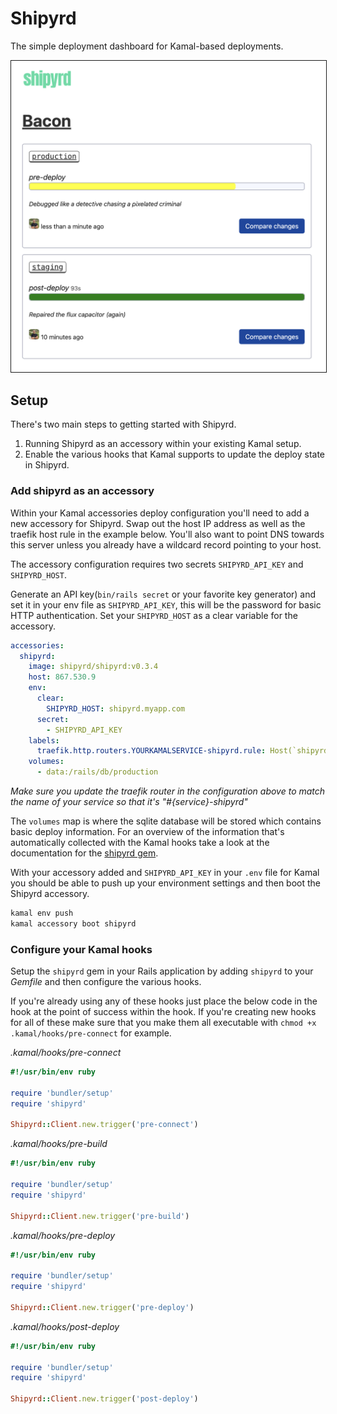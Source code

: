 # Shipyrd

The simple deployment dashboard for Kamal-based deployments.

<img src="doc/images/demo.png" border="1" />

## Setup

There's two main steps to getting started with Shipyrd.

1. Running Shipyrd as an accessory within your existing Kamal setup. 
2. Enable the various hooks that Kamal supports to update the deploy state in Shipyrd.

### Add shipyrd as an accessory

Within your Kamal accessories deploy configuration you'll need to add a new accessory for Shipyrd. Swap out the host IP address as well as the traefik host rule in the example below. You'll also want to point DNS towards this server unless you already have a wildcard record pointing to your host.

The accessory configuration requires two secrets `SHIPYRD_API_KEY` and `SHIPYRD_HOST`.

Generate an API key(`bin/rails secret` or your favorite key generator) and set it in your env file as `SHIPYRD_API_KEY`, this will be the password for basic HTTP authentication. Set your `SHIPYRD_HOST` as a clear variable for the accessory.

``` yml
accessories:
  shipyrd:
    image: shipyrd/shipyrd:v0.3.4
    host: 867.530.9
    env:
      clear:
        SHIPYRD_HOST: shipyrd.myapp.com
      secret:
        - SHIPYRD_API_KEY
    labels:
      traefik.http.routers.YOURKAMALSERVICE-shipyrd.rule: Host(`shipyrd.myapp.com`)
    volumes:
      - data:/rails/db/production

```

*Make sure you update the traefik router in the configuration above to match the name of your service so that it's "#{service}-shipyrd"*

The `volumes` map is where the sqlite database will be stored which contains basic deploy information. For an overview of the information that's automatically collected with the Kamal hooks take a look at the documentation for the [shipyrd gem](https://shipyrd/shipyrd-gem).

With your accessory added and `SHIPYRD_API_KEY` in your `.env` file for Kamal you should be able to push up your environment settings and then boot the Shipyrd accessory. 

``` bash
kamal env push
kamal accessory boot shipyrd
```

### Configure your Kamal hooks

Setup the `shipyrd` gem in your Rails application by adding `shipyrd` to your *Gemfile* and then configure the various hooks.

If you're already using any of these hooks just place the below code in the hook at the point of success within the hook. If you're creating new hooks for all of these make sure that you make them all executable with `chmod +x .kamal/hooks/pre-connect` for example.

*.kamal/hooks/pre-connect*
``` ruby
#!/usr/bin/env ruby

require 'bundler/setup'
require 'shipyrd'

Shipyrd::Client.new.trigger('pre-connect')
```

*.kamal/hooks/pre-build*
``` ruby
#!/usr/bin/env ruby

require 'bundler/setup'
require 'shipyrd'

Shipyrd::Client.new.trigger('pre-build')
```

*.kamal/hooks/pre-deploy*
``` ruby
#!/usr/bin/env ruby

require 'bundler/setup'
require 'shipyrd'

Shipyrd::Client.new.trigger('pre-deploy')
```

*.kamal/hooks/post-deploy*
``` ruby
#!/usr/bin/env ruby

require 'bundler/setup'
require 'shipyrd'

Shipyrd::Client.new.trigger('post-deploy')
```
